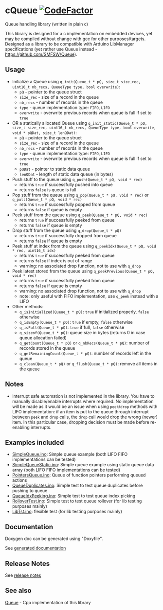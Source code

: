 # cQueue [![CodeFactor](https://www.codefactor.io/repository/github/smfsw/cqueue/badge)](https://www.codefactor.io/repository/github/smfsw/cqueue)

Queue handling library (written in plain c)

This library is designed for a c implementation on embedded devices, yet may be compiled without change with gcc for other purposes/targets.
Designed as a library to be compatible with Arduino LibManager specifications (yet rather use Queue instead - https://github.com/SMFSW/Queue).

## Usage

- Initialize a Queue using `q_init(Queue_t * pQ, size_t size_rec, uint16_t nb_recs, QueueType type, bool overwrite)`:
  - `pQ` - pointer to the queue struct
  - `size_rec` - size of a record in the queue
  - `nb_recs` - number of records in the queue
  - `type` - queue implementation type: `FIFO`, `LIFO`
  - `overwrite` - overwrite previous records when queue is full if set to `true`
- OR a statically allocated Queue using `q_init_static(Queue_t * pQ, size_t size_rec, uint16_t nb_recs, QueueType type, bool overwrite, void * pQDat, size_t lenQDat)`:
  - `pQ` - pointer to the queue struct
  - `size_rec` - size of a record in the queue
  - `nb_recs` - number of records in the queue
  - `type` - queue implementation type: `FIFO`, `LIFO`
  - `overwrite` - overwrite previous records when queue is full if set to `true`
  - `pQDat` - pointer to static data queue
  - `lenQDat` - length of static data queue (in bytes)
- Push stuff to the queue using `q_push(Queue_t * pQ, void * rec)`
  - returns `true` if successfully pushed into queue
  - returns `false` is queue is full
- Pop stuff from the queue using `q_pop(Queue_t * pQ, void * rec)` or `q_pull(Queue_t * pQ, void * rec)`
  - returns `true` if successfully popped from queue
  - returns `false` if queue is empty
- Peek stuff from the queue using `q_peek(Queue_t * pQ, void * rec)`
  - returns `true` if successfully peeked from queue
  - returns `false` if queue is empty
- Drop stuff from the queue using `q_drop(Queue_t * pQ)`
  - returns `true` if successfully dropped from queue
  - returns `false` if queue is empty
- Peek stuff at index from the queue using `q_peekIdx(Queue_t * pQ, void * rec, uint16_t idx)`
  - returns `true` if successfully peeked from queue
  - returns `false` if index is out of range
  - warning: no associated drop function, not to use with `q_drop`
- Peek latest stored from the queue using `q_peekPrevious(Queue_t * pQ, void * rec)`
  - returns `true` if successfully peeked from queue
  - returns `false` if queue is empty
  - warning: no associated drop function, not to use with `q_drop`
  - note: only useful with FIFO implementation, use `q_peek` instead with a LIFO
- Other methods:
  - `q_isInitialized(Queue_t * pQ)`: `true` if initialized properly, `false` otherwise
  - `q_isEmpty(Queue_t * pQ)`: `true` if empty, `false` otherwise
  - `q_isFull(Queue_t * pQ)`: `true` if full, `false` otherwise
  - `q_sizeof(Queue_t * pQ)`: queue size in bytes (returns 0 in case queue allocation failed)
  - `q_getCount(Queue_t * pQ)` or `q_nbRecs(Queue_t * pQ)`: number of records stored in the queue
  - `q_getRemainingCount(Queue_t * pQ)`: number of records left in the queue
  - `q_clean(Queue_t * pQ)` or `q_flush(Queue_t * pQ)`: remove all items in the queue

## Notes

- Interrupt safe automation is not implemented in the library. You have to manually disable/enable interrupts where required.
No implementation will be made as it would be an issue when using `peek`/`drop` methods with LIFO implementation:
if an item is put to the queue through interrupt between `peek` and `drop` calls, the `drop` call would drop the wrong (newer) item.
In this particular case, dropping decision must be made before re-enabling interrupts.

## Examples included

- [SimpleQueue.ino](examples/SimpleQueue/SimpleQueue.ino): Simple queue example (both LIFO FIFO implementations can be tested)
- [SimpleQueueStatic.ino](examples/SimpleQueueStatic/SimpleQueueStatic.ino): Simple queue example using static queue data array (both LIFO FIFO implementations can be tested)
- [PointersQueue.ino](examples/PointersQueue/PointersQueue.ino): Queue of function pointers performing queued actions
- [QueueDuplicates.ino](examples/QueueDuplicates/QueueDuplicates.ino): Simple test to test queue duplicates before pushing to queue
- [QueueIdxPeeking.ino](examples/QueueIdxPeeking/QueueIdxPeeking.ino): Simple test to test queue index picking
- [RolloverTest.ino](examples/RolloverTest/RolloverTest.ino): Simple test to test queue rollover (for lib testing purposes mainly)
- [LibTst.ino](examples/LibTst/LibTst.ino): flexible test (for lib testing purposes mainly)

## Documentation

Doxygen doc can be generated using "Doxyfile".

See [generated documentation](https://smfsw.github.io/cQueue/)

## Release Notes

See [release notes](ReleaseNotes.md)

## See also

[Queue](https://github.com/SMFSW/Queue) - Cpp implementation of this library
